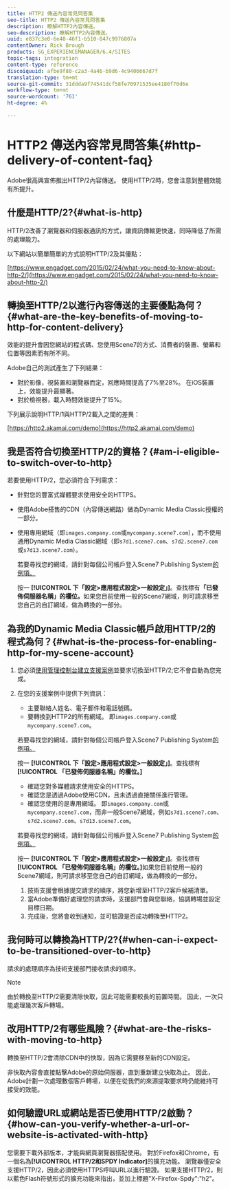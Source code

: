 ```yaml
---
title: HTTP2 傳送內容常見問答集
seo-title: HTTP2 傳送內容常見問答集
description: 瞭解HTTP2內容傳送。
seo-description: 瞭解HTTP2內容傳送。
uuid: e837c3e0-6e48-46f1-b510-847c9976807a
contentOwner: Rick Brough
products: SG_EXPERIENCEMANAGER/6.4/SITES
topic-tags: integration
content-type: reference
discoiquuid: afbe9f80-c2a3-4a46-b9d6-4c9406667d7f
translation-type: tm+mt
source-git-commit: 31ddda9f74541dcf58fe70971535ee4180f70d6e
workflow-type: tm+mt
source-wordcount: '761'
ht-degree: 4%

---
```



# HTTP2 傳送內容常見問答集{#http-delivery-of-content-faq}

Adobe很高興宣佈推出HTTP/2內容傳送。 使用HTTP/2時，您會注意到整體效能有所提升。

## 什麼是HTTP/2?{#what-is-http}

HTTP/2改善了瀏覽器和伺服器通訊的方式，讓資訊傳輸更快速，同時降低了所需的處理能力。

以下網站以簡單簡單的方式說明HTTP/2及其優點：

[https://www.engadget.com/2015/02/24/what-you-need-to-know-about-http-2/](https://www.engadget.com/2015/02/24/what-you-need-to-know-about-http-2/)

## 轉換至HTTP/2以進行內容傳送的主要優點為何？{#what-are-the-key-benefits-of-moving-to-http-for-content-delivery}

效能的提升會因您網站的程式碼、您使用Scene7的方式、消費者的裝置、螢幕和位置等因素而有所不同。

Adobe自己的測試產生了下列結果：

* 對於影像，視裝置和瀏覽器而定，回應時間提高了7%至28%。 在iOS裝置上，效能提升最顯著。
* 對於檢視器，載入時間效能提升了15%。

下列展示說明HTTP/1與HTTP/2載入之間的差異：

[https://http2.akamai.com/demo](https://http2.akamai.com/demo)

## 我是否符合切換至HTTP/2的資格？{#am-i-eligible-to-switch-over-to-http}

若要使用HTTP/2，您必須符合下列需求：

* 針對您的豐富式媒體要求使用安全的HTTPS。
* 使用Adobe搭售的CDN（內容傳送網路）做為Dynamic Media Classic授權的一部分。
* 使用專用網域（即`images.company.com`或`mycompany.scene7.com`），而不使用通用Dynamic Media Classic網域（即`s7d1.scene7.com`、`s7d2.scene7.com`或`s7d13.scene7.com`）。

   若要尋找您的網域，請針對每個公司帳戶登入Scene7 Publishing System[的例項。](https://www.adobe.com/marketing-cloud/experience-manager/scene7-login.html)

   按一 **[!UICONTROL 下「設定>應用程式設定>一般設定」]**。查找標有&#x200B;**「已發佈伺服器名稱」的欄位。**&#x200B;如果您目前使用一般的Scene7網域，則可請求移至您自己的自訂網域，做為轉換的一部分。

## 為我的Dynamic Media Classic帳戶啟用HTTP/2的程式為何？{#what-is-the-process-for-enabling-http-for-my-scene-account}

1. 您必須[使用管理控制台建立支援案例](https://helpx.adobe.com/enterprise/admin-guide.html/enterprise/using/support-for-experience-cloud.ug.html)並要求切換至HTTP/2;它不會自動為您完成。
1. 在您的支援案例中提供下列資訊：

   * 主要聯絡人姓名、電子郵件和電話號碼。
   * 要轉換到HTTP2的所有網域。 即`images.company.com`或`mycompany.scene7.com`。

   若要尋找您的網域，請針對每個公司帳戶登入Scene7 Publishing System[的例項。](https://www.adobe.com/marketing-cloud/experience-manager/scene7-login.html)

   按一 **[!UICONTROL 下「設定>應用程式設定>一般設定」]**。查找標有&#x200B;**[!UICONTROL 「已發佈伺服器名稱」的欄位。]**

   * 確認您對多媒體請求使用安全的HTTPS。
   * 確認您是透過Adobe使用CDN，且未透過直接關係進行管理。
   * 確認您使用的是專用網域。 即`images.company.com`或`mycompany.scene7.com`，而非一般Scene7網域，例如`s7d1.scene7.com`、`s7d2.scene7.com`、`s7d13.scene7.com`。

   若要尋找您的網域，請針對每個公司帳戶登入Scene7 Publishing System[的例項。](https://www.adobe.com/marketing-cloud/experience-manager/scene7-login.html)

   按一 **[!UICONTROL 下「設定>應用程式設定>一般設定」]**。查找標有&#x200B;**[!UICONTROL 「已發佈伺服器名稱」的欄位。]**&#x200B;如果您目前使用一般的Scene7網域，則可請求移至您自己的自訂網域，做為轉換的一部分。

   1. 技術支援會根據提交請求的順序，將您新增至HTTP/2客戶候補清單。
   1. 當Adobe準備好處理您的請求時，支援部門會與您聯絡，協調轉場並設定目標日期。
   1. 完成後，您將會收到通知，並可驗證是否成功轉換至HTTP2。



## 我何時可以轉換為HTTP/2?{#when-can-i-expect-to-be-transitioned-over-to-http}

請求的處理順序為技術支援部門接收請求的順序。

>[!NOTE]
>
>由於轉換至HTTP/2需要清除快取，因此可能需要較長的前置時間。 因此，一次只能處理幾次客戶轉場。

## 改用HTTP/2有哪些風險？{#what-are-the-risks-with-moving-to-http}

轉換至HTTP/2會清除CDN中的快取，因為它需要移至新的CDN設定。

非快取內容會直接點擊Adobe的原始伺服器，直到重新建立快取為止。 因此，Adobe計劃一次處理數個客戶轉場，以便在從我們的來源提取要求時仍能維持可接受的效能。

## 如何驗證URL或網站是否已使用HTTP/2啟動？{#how-can-you-verify-whether-a-url-or-website-is-activated-with-http}

您需要下載外部版本，才能與網頁瀏覽器搭配使用。 對於Firefox和Chrome，有一個名為&#x200B;**[!UICONTROL HTTP/2和SPDY Indicator]**&#x200B;的擴充功能。 瀏覽器僅安全支援HTTP/2，因此必須使用HTTPS呼叫URL以進行驗證。 如果支援HTTP/2，則以藍色Flash符號形式的擴充功能來指出，並加上標題&quot;X-Firefox-Spdy&quot;:&quot;h2&quot;。
